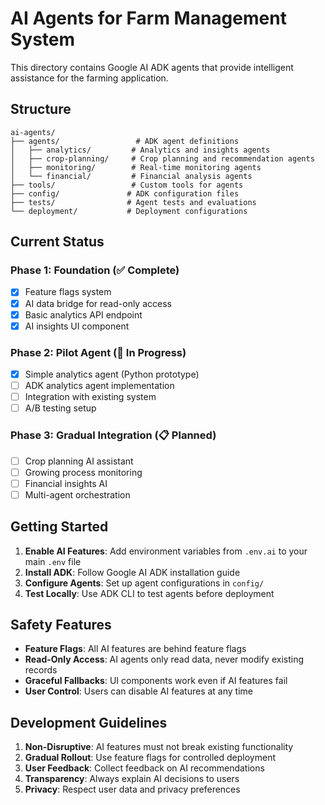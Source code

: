 # AI Agents for Farm Management System

This directory contains Google AI ADK agents that provide intelligent assistance for the farming application.

## Structure

```
ai-agents/
├── agents/                 # ADK agent definitions
│   ├── analytics/         # Analytics and insights agents
│   ├── crop-planning/     # Crop planning and recommendation agents
│   ├── monitoring/        # Real-time monitoring agents
│   └── financial/         # Financial analysis agents
├── tools/                 # Custom tools for agents
├── config/               # ADK configuration files
├── tests/                # Agent tests and evaluations
└── deployment/           # Deployment configurations
```

## Current Status

### Phase 1: Foundation (✅ Complete)

- [x] Feature flags system
- [x] AI data bridge for read-only access
- [x] Basic analytics API endpoint
- [x] AI insights UI component

### Phase 2: Pilot Agent (🚧 In Progress)

- [x] Simple analytics agent (Python prototype)
- [ ] ADK analytics agent implementation
- [ ] Integration with existing system
- [ ] A/B testing setup

### Phase 3: Gradual Integration (📋 Planned)

- [ ] Crop planning AI assistant
- [ ] Growing process monitoring
- [ ] Financial insights AI
- [ ] Multi-agent orchestration

## Getting Started

1. **Enable AI Features**: Add environment variables from `.env.ai` to your main `.env` file
2. **Install ADK**: Follow Google AI ADK installation guide
3. **Configure Agents**: Set up agent configurations in `config/`
4. **Test Locally**: Use ADK CLI to test agents before deployment

## Safety Features

- **Feature Flags**: All AI features are behind feature flags
- **Read-Only Access**: AI agents only read data, never modify existing records
- **Graceful Fallbacks**: UI components work even if AI features fail
- **User Control**: Users can disable AI features at any time

## Development Guidelines

1. **Non-Disruptive**: AI features must not break existing functionality
2. **Gradual Rollout**: Use feature flags for controlled deployment
3. **User Feedback**: Collect feedback on AI recommendations
4. **Transparency**: Always explain AI decisions to users
5. **Privacy**: Respect user data and privacy preferences
